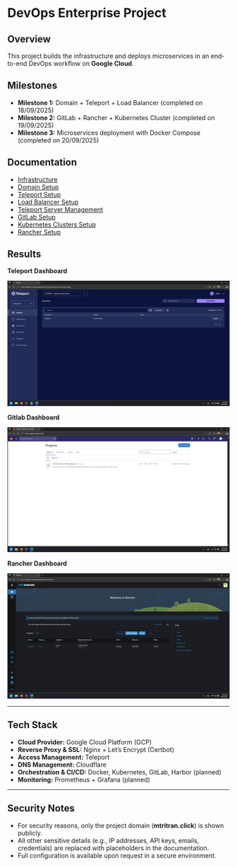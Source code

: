 # DevOps Enterprise Project

## Overview
This project builds the infrastructure and deploys microservices in an end-to-end DevOps workflow on **Google Cloud**.

## Milestones
- **Milestone 1:** Domain + Teleport + Load Balancer (completed on 18/09/2025)  
- **Milestone 2:** GitLab + Rancher + Kubernetes Cluster (completed on 19/09/2025)  
- **Milestone 3:** Microservices deployment with Docker Compose (completed on 20/09/2025)  

## Documentation
- [Infrastructure](docs/infrastructure.md)
- [Domain Setup](docs/setup-domain.md)
- [Teleport Setup](docs/setup-teleport.md)  
- [Load Balancer Setup](docs/setup-lb.md)  
- [Teleport Server Management](docs/teleport-server-management.md)
- [GitLab Setup](docs/gitlab-setup.md)
- [Kubernetes Clusters Setup](docs/kubernetes-cluster-setup.md)
- [Rancher Setup](docs/rancher-setup.md)

## Results

**Teleport Dashboard**

![Teleport Dashboard](docs/screenshots/teleport-dashboard.png)

**Gitlab Dashboard**

![Gitlab Dashboard](docs/screenshots/gitlab-dashboard.png)

**Rancher Dashboard**

![Rancher Dashboard](docs/screenshots/rancher-4.png)

---

## Tech Stack
- **Cloud Provider:** Google Cloud Platform (GCP)  
- **Reverse Proxy & SSL:** Nginx + Let’s Encrypt (Certbot) 
- **Access Management:** Teleport   
- **DNS Management:** Cloudflare  
- **Orchestration & CI/CD:** Docker, Kubernetes, GitLab, Harbor (planned)  
- **Monitoring:** Prometheus + Grafana (planned)  

---

## Security Notes
- For security reasons, only the project domain (**mtritran.click**) is shown publicly.  
- All other sensitive details (e.g., IP addresses, API keys, emails, credentials) are replaced with placeholders in the documentation.  
- Full configuration is available upon request in a secure environment.
